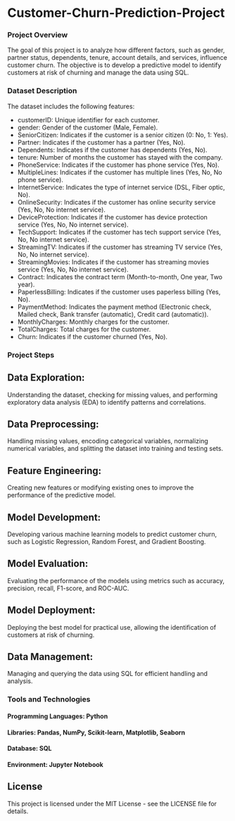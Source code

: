 # Customer-Churn-Prediction-Project

### Project Overview
 The goal of this project is to analyze how different factors, such as gender, partner status, dependents, tenure, account details, and services, influence customer churn. The objective is to develop a predictive model to identify customers at risk of churning and manage the data using SQL.

### Dataset Description
The dataset includes the following features:

- customerID: Unique identifier for each customer.
- gender: Gender of the customer (Male, Female).
- SeniorCitizen: Indicates if the customer is a senior citizen (0: No, 1: Yes).
- Partner: Indicates if the customer has a partner (Yes, No).
- Dependents: Indicates if the customer has dependents (Yes, No).
- tenure: Number of months the customer has stayed with the company.
- PhoneService: Indicates if the customer has phone service (Yes, No).
- MultipleLines: Indicates if the customer has multiple lines (Yes, No, No phone service).
- InternetService: Indicates the type of internet service (DSL, Fiber optic, No).
- OnlineSecurity: Indicates if the customer has online security service (Yes, No, No internet service).
- DeviceProtection: Indicates if the customer has device protection service (Yes, No, No internet service).
- TechSupport: Indicates if the customer has tech support service (Yes, No, No internet service).
- StreamingTV: Indicates if the customer has streaming TV service (Yes, No, No internet service).
- StreamingMovies: Indicates if the customer has streaming movies service (Yes, No, No internet service).
- Contract: Indicates the contract term (Month-to-month, One year, Two year).
- PaperlessBilling: Indicates if the customer uses paperless billing (Yes, No).
- PaymentMethod: Indicates the payment method (Electronic check, Mailed check, Bank transfer (automatic), Credit card (automatic)).
- MonthlyCharges: Monthly charges for the customer.
- TotalCharges: Total charges for the customer.
- Churn: Indicates if the customer churned (Yes, No).
  
### Project Steps
## Data Exploration: 
Understanding the dataset, checking for missing values, and performing exploratory data analysis (EDA) to identify patterns and correlations.
## Data Preprocessing: 
Handling missing values, encoding categorical variables, normalizing numerical variables, and splitting the dataset into training and testing sets.
## Feature Engineering: 
Creating new features or modifying existing ones to improve the performance of the predictive model.
## Model Development: 
Developing various machine learning models to predict customer churn, such as Logistic Regression, Random Forest, and Gradient Boosting.
## Model Evaluation:
Evaluating the performance of the models using metrics such as accuracy, precision, recall, F1-score, and ROC-AUC.
## Model Deployment: 
Deploying the best model for practical use, allowing the identification of customers at risk of churning.
## Data Management: 
Managing and querying the data using SQL for efficient handling and analysis.

### Tools and Technologies
#### Programming Languages: Python
#### Libraries: Pandas, NumPy, Scikit-learn, Matplotlib, Seaborn
#### Database: SQL
#### Environment: Jupyter Notebook

## License
This project is licensed under the MIT License - see the LICENSE file for details.
